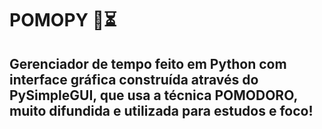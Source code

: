 # POMOPY :tomato::hourglass_flowing_sand:
## Gerenciador de tempo feito em Python com interface gráfica construída através do PySimpleGUI, que usa a técnica POMODORO, muito difundida e utilizada para estudos e foco!
## 
